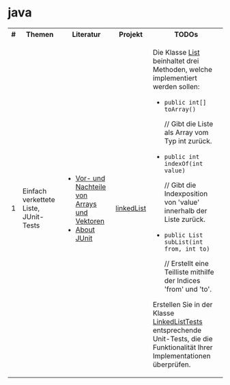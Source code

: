 # java
<table>
   <tr>
        <th>#</th>
        <th>Themen</th>
        <th>Literatur</th>
        <th>Projekt</th>
        <th>TODOs</th>
    </tr>
    <tr>
        <td>1</td>
        <td>Einfach verkettete Liste, JUnit-Tests</td>
        <td>
          <ul>
            <li><a href="http://www.spinfo.phil-fak.uni-koeln.de/29962.html" target="_blank">Vor- und Nachteile von Arrays und Vektoren</a></li>
            <li><a href="http://junit.org/junit4/" target="_blank">About JUnit</a></li>
          <ul>
        </td>
        <td><a href="https://github.com/matana/java/tree/master/linkedList">linkedList</a></td>
        <td>
          <p>Die Klasse <a href="https://github.com/matana/java/blob/master/linkedList/src/linkedList/simple/List.java">List</a> beinhaltet drei Methoden, welche implementiert werden sollen:</p>
          <ul>
            <li><p><code>public int[] toArray()</code></p>
               <p> // Gibt die Liste als Array vom Typ int zurück.</p>
            </li>
            <li><p><code>public int indexOf(int value)</code></p>
                <p> // Gibt die Indexposition von 'value' innerhalb der Liste zurück.</p>
            </li>
            <li><p><code>public List subList(int from, int to)</code></p>
                <p> // Erstellt eine Teilliste mithilfe der Indices 'from' und 'to'.</p>
            </li>
          </ul>
          <p>Erstellen Sie in der Klasse <a href="https://github.com/matana/java/blob/master/linkedList/src/linkedList/LinkedListTests.java">LinkedListTests</a> entsprechende Unit-Tests, die die Funktionalität Ihrer Implementationen überprüfen.</p>
        </td>
    </tr>
</table>
